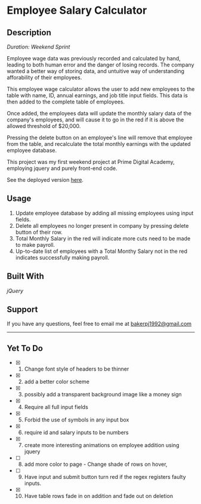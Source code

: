 # Employee Salary Calculator

## Description

 _Duration: Weekend Sprint_

Employee wage data was previously recorded and calculated by hand, leading to both human error and the danger of losing records. The company wanted a better way of storing data, and untuitive way of understanding afforability of their employees.

This employee wage calculator allows the user to add new employees to the table with name, ID, annual earnings, and job title input fields. This data is then added to the complete table of employees.

Once added, the employees data will update the monthly salary data of the company's employees, and will cause it to go in the red if it is above the allowed threshold of $20,000. 

Pressing the delete button on an employee's line will remove that employee from the table, and recalculate the total monthly earnings with the updated employee database.

This project was my first weekend project at Prime Digital Academy, employing jquery and purely front-end code.

See the deployed version [here](https://confident-bhabha-2f84bc.netlify.com/).

## Usage

1. Update employee database by adding all missing employees using input fields.
2. Delete all employees no longer present in company by pressing delete button of their row.
3. Total Monthly Salary in the red will indicate more cuts need to be made to make payroll.
4. Up-to-date list of employees with a Total Monthy Salary not in the red indicates successfully making payroll.

## Built With

_jQuery_

## Support

If you have any questions, feel free to email me at [bakerpj1992@gmail.com](www.google.com)

---

## Yet To Do

- [x] 1. Change font style of headers to be thinner
- [x] 2. add a better color scheme
- [x] 3. possibly add a transparent background image like a money sign
- [x] 4. Require all full input fields
- [x] 5. Forbid the use of symbols in any input box
- [x] 6. require id and salary inputs to be numbers
- [x] 7. create more interesting animations on employee addition using jquery
- [ ] 8. add more color to page - Change shade of rows on hover, 
- [ ] 9. Have input and submit button turn red if the regex registers faulty inputs.
- [x] 10. Have table rows fade in on addition and fade out on deletion
